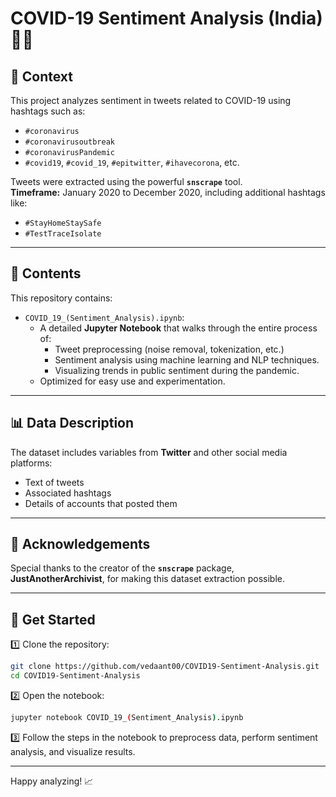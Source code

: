 # COVID-19 Sentiment Analysis (India) 🦠💬

## 📜 **Context**  
This project analyzes sentiment in tweets related to COVID-19 using hashtags such as:  
- `#coronavirus`  
- `#coronavirusoutbreak`  
- `#coronavirusPandemic`  
- `#covid19`, `#covid_19`, `#epitwitter`, `#ihavecorona`, etc.  

Tweets were extracted using the powerful **`snscrape`** tool.  
**Timeframe:** January 2020 to December 2020, including additional hashtags like:  
- `#StayHomeStaySafe`  
- `#TestTraceIsolate`

---

## 📂 **Contents**  
This repository contains:  
- `COVID_19_(Sentiment_Analysis).ipynb`:  
   - A detailed **Jupyter Notebook** that walks through the entire process of:  
     - Tweet preprocessing (noise removal, tokenization, etc.)  
     - Sentiment analysis using machine learning and NLP techniques.  
     - Visualizing trends in public sentiment during the pandemic.  
   - Optimized for easy use and experimentation.

---

## 📊 **Data Description**  
The dataset includes variables from **Twitter** and other social media platforms:  
- Text of tweets  
- Associated hashtags  
- Details of accounts that posted them  

---

## 🙏 **Acknowledgements**  
Special thanks to the creator of the **`snscrape`** package, **JustAnotherArchivist**, for making this dataset extraction possible.

---

## 🚀 **Get Started**  
1️⃣ Clone the repository:  
```bash
git clone https://github.com/vedaant00/COVID19-Sentiment-Analysis.git
cd COVID19-Sentiment-Analysis
```    
2️⃣ Open the notebook:  
```bash
jupyter notebook COVID_19_(Sentiment_Analysis).ipynb
```  
3️⃣ Follow the steps in the notebook to preprocess data, perform sentiment analysis, and visualize results.

---

Happy analyzing! 📈

